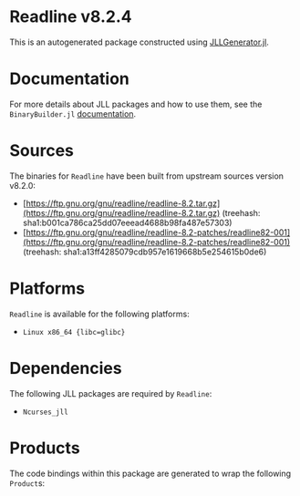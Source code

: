 # Readline v8.2.4
This is an autogenerated package constructed using [JLLGenerator.jl](https://github.com/JuliaPackaging/BinaryBuilder2.jl/tree/main/JLLGenerator.jl).

# Documentation
For more details about JLL packages and how to use them, see the `BinaryBuilder.jl` [documentation](https://docs.binarybuilder.org/stable/jll/).

# Sources
The binaries for `Readline` have been built from upstream sources version v8.2.0:

 - [https://ftp.gnu.org/gnu/readline/readline-8.2.tar.gz](https://ftp.gnu.org/gnu/readline/readline-8.2.tar.gz) (treehash: sha1:b001ca786ca25dd07eeead4688b98fa487e57303)
 - [https://ftp.gnu.org/gnu/readline/readline-8.2-patches/readline82-001](https://ftp.gnu.org/gnu/readline/readline-8.2-patches/readline82-001) (treehash: sha1:a13ff4285079cdb957e1619668b5e254615b0de6)
# Platforms

`Readline` is available for the following platforms:

 - `Linux x86_64 {libc=glibc}`
# Dependencies
The following JLL packages are required by `Readline`:

 - `Ncurses_jll`
# Products

The code bindings within this package are generated to wrap the following `Product`s:
<TODO>

